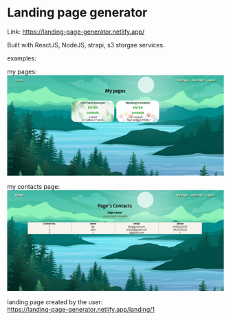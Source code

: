 # Landing page generator

Link: https://landing-page-generator.netlify.app/

Built with ReactJS, NodeJS, strapi, s3 storgae services.

examples:

my pages:  
 ![maypages](/public/mypages.jpg)

my contacts page:  
 ![contacts](/public/contacts.jpg)

landing page created by the user:  
 https://landing-page-generator.netlify.app/landing/1
